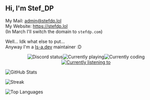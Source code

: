 ## Hi, I'm Stef_DP
My Mail: <a href="mailto:admin@stefdp.lol">admin@stefdp.lol</a><br />
My Website: <a href="https://stefdp.lol">https://stefdp.lol</a><br />
(In March I'll switch the domain to `stefdp.com`)

Well... Idk what else to put...<br />
Anyway I'm a [Is-a.dev](https://github.com/is-a-dev/register) maintainer :D

<div style="justify-content: center; flex-wrap: wrap; margin: 10px; display: flex;">
    <img alt="Discord status" src="https://api.statusbadges.me/badge/status/694986201739952229?label=Currently&labelColor=5865F2" alt="Discord Status">
    <img alt="Currently playing" src="https://api.statusbadges.me/badge/playing/694986201739952229?label=Playing" alt="Currently Playing...">
    <img alt="Currently coding" src="https://api.statusbadges.me/badge/vscode/694986201739952229?label=Coding" alt="Currently Coding...">
    <a href="https://api.statusbadges.me/openspotify/694986201739952229" target="_blank" rel="noopener"><img alt="Currently listening to" src="https://api.statusbadges.me/badge/spotify/694986201739952229?label=Listening%20to" alt="Currently Listening to..."></a>
</div>

![GitHub Stats](https://github-stats-stef-00012.vercel.app/api?username=Stef-00012&show_icons=true&theme=tokyonight)

![Streak](https://github-readme-streak-stats-stef-00012.vercel.app/?user=Stef-00012&theme=radical)

![Top Languages](https://github-stats-stef-00012.vercel.app/api/top-langs/?username=Stef-00012&theme=tokyonight)
